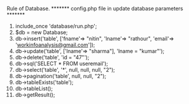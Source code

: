 Rule of Database.
******* config.php file in update database parameters *******
1. include_once 'database/run.php';
2. $db = new Database;
3. db->insert('table', ['fname'=> "nitin", 'lname'=> "rathour", 'email'=> 'workinfoanalysis@gmail.com']);
4. db->update('table', ['lname'=> "sharma"], 'lname = "kumar"');
5. db->delete('table', 'id = "47"');
6. db->sql('SELECT * FROM useremail');
7. db->select('table', '*', null, null, null, "2");
8. db->pagination('table', null, null, "2");
9. db->tableExists('table');
10. db->tableList();
11. db->getResult();

